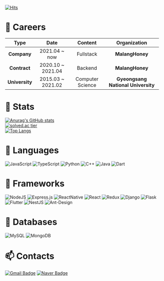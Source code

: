 [![Hits](https://hits.seeyoufarm.com/api/count/incr/badge.svg?url=https%3A%2F%2Fgithub.com%2FJtree03%2Fhit-counter&count_bg=%2370C6FF&title_bg=%238E8B8B&icon=github.svg&icon_color=%23000000&title=hits&edge_flat=false)](https://hits.seeyoufarm.com)

# 💼 Careers
| **Type** | **Date** | **Content** | **Organization** |
|:--------:|:--------:|:--------:|:--------:|
| **Company** | 2021.04 ~ now | Fullstack | **MalangHoney** |
| **Contract** | 2020.10 ~ 2021.04 | Backend | **MalangHoney** |
| **University** | 2015.03 ~ 2021.02 | Computer Science | **Gyeongsang National University** |
  
# 🧿 Stats
[![Anurag's GitHub stats](https://github-readme-stats.vercel.app/api?username=Jtree03)](https://github.com/anuraghazra/github-readme-stats)  
[![solved.ac tier](http://mazassumnida.wtf/api/generate_badge?boj=abcde093)](https://solved.ac/abcde093)  
[![Top Langs](https://github-readme-stats.vercel.app/api/top-langs/?username=Jtree03)](https://github.com/anuraghazra/github-readme-stats)  
  
# 📃 Languages
<img alt="JavaScript" src="https://img.shields.io/badge/javascript%20-%23323330.svg?&style=for-the-badge&logo=javascript&logoColor=%23F7DF1E"/> <img alt="TypeScript" src="https://img.shields.io/badge/typescript%20-%23007ACC.svg?&style=for-the-badge&logo=typescript&logoColor=white"/> <img alt="Python" src="https://img.shields.io/badge/python%20-%2314354C.svg?&style=for-the-badge&logo=python&logoColor=white"/> <img alt="C++" src="https://img.shields.io/badge/c++%20-%2300599C.svg?&style=for-the-badge&logo=c%2B%2B&ogoColor=white"/> <img alt="Java" src="https://img.shields.io/badge/java-%23ED8B00.svg?&style=for-the-badge&logo=java&logoColor=white"/> <img alt="Dart" src="https://img.shields.io/badge/dart-%230175C2.svg?&style=for-the-badge&logo=dart&logoColor=white"/>
  
# 🎢 Frameworks
<img alt="NodeJS" src="https://img.shields.io/badge/node.js%20-%2343853D.svg?&style=for-the-badge&logo=node.js&logoColor=white"/> <img alt="Express.js" src="https://img.shields.io/badge/Express.js-000000?style=for-the-badge&logo=express&logoColor=white"/> <img alt="ReactNative" src="https://img.shields.io/badge/React_Native-20232A?style=for-the-badge&logo=react&logoColor=61DAFB"/> <img alt="React" src="https://img.shields.io/badge/react%20-%2320232a.svg?&style=for-the-badge&logo=react&logoColor=%2361DAFB"/> <img alt="Redux" src="https://img.shields.io/badge/redux%20-%23593d88.svg?&style=for-the-badge&logo=redux&logoColor=white"/> <img alt="Django" src="https://img.shields.io/badge/django%20-%23092E20.svg?&style=for-the-badge&logo=django&logoColor=white"/> <img alt="Flask" src="https://img.shields.io/badge/flask%20-%23000.svg?&style=for-the-badge&logo=flask&logoColor=white"/> <img alt="Flutter" src="https://img.shields.io/badge/Flutter%20-%2302569B.svg?&style=for-the-badge&logo=Flutter&logoColor=white" /> <img alt="NestJS" src="https://img.shields.io/badge/nestjs%20-%23E0234E.svg?&style=for-the-badge&logo=nestjs&logoColor=white" /> <img alt="Ant-Design" src="https://img.shields.io/badge/-Ant%20Design-%230170FE?&style=for-the-badge&logo=ant-design&logoColor=white"/>
  
# 💾 Databases
<img alt="MySQL" src="https://img.shields.io/badge/mysql-%2300f.svg?&style=for-the-badge&logo=mysql&logoColor=white"/> <img alt="MongoDB" src ="https://img.shields.io/badge/MongoDB-%234ea94b.svg?&style=for-the-badge&logo=mongodb&logoColor=white"/>
  
# 📫 Contacts
[![Gmail Badge](https://img.shields.io/badge/Gmail-d14836?style=flat-square&logo=Gmail&logoColor=white&link=mailto:wowns0903@gmail.com)](mailto:wowns0903@gmail.com) [![Naver Badge](https://img.shields.io/badge/Naver-03C75A?style=flat-square&logo=Naver&logoColor=white&link=mailto:wowns0903@naver.com)](mailto:wowns0903@naver.com)  
  
